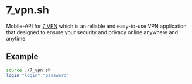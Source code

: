 # 7_vpn.sh
Mobile-API for [7 VPN](https://play.google.com/store/apps/details?id=com.sevenvpn) which is an reliable and easy-to-use VPN application that designed to ensure your security and privacy online anywhere and anytime

## Example
```bash
source ./7_vpn.sh
login "login" "password"
```
